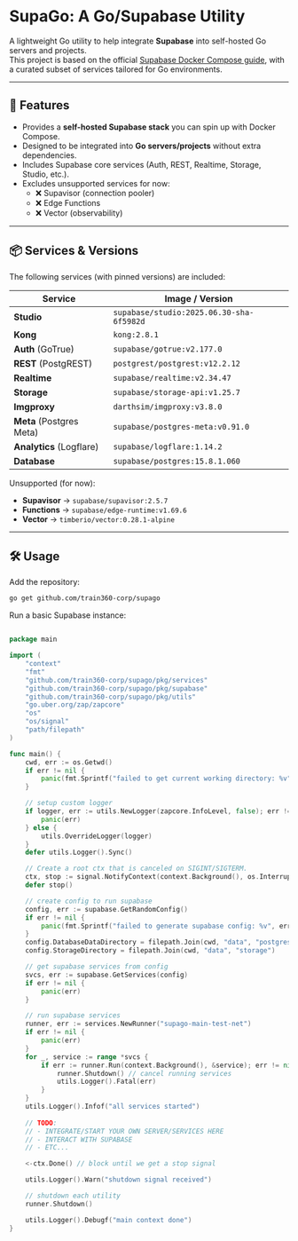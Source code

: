 # SupaGo: A Go/Supabase Utility

A lightweight Go utility to help integrate **Supabase** into self-hosted Go servers and projects.  
This project is based on the
official [Supabase Docker Compose guide](https://github.com/supabase/supabase/blob/b741dcb4d58cfc2f45ea9cfa914446b61eb4c1e9/docker/docker-compose.yml),
with a curated subset of services tailored for Go environments.

---

## 🚀 Features

- Provides a **self-hosted Supabase stack** you can spin up with Docker Compose.
- Designed to be integrated into **Go servers/projects** without extra dependencies.
- Includes Supabase core services (Auth, REST, Realtime, Storage, Studio, etc.).
- Excludes unsupported services for now:
    - ❌ Supavisor (connection pooler)
    - ❌ Edge Functions
    - ❌ Vector (observability)

---

## 📦 Services & Versions

The following services (with pinned versions) are included:

| Service                  | Image / Version                          |
|--------------------------|------------------------------------------|
| **Studio**               | `supabase/studio:2025.06.30-sha-6f5982d` |
| **Kong**                 | `kong:2.8.1`                             |
| **Auth** (GoTrue)        | `supabase/gotrue:v2.177.0`               |
| **REST** (PostgREST)     | `postgrest/postgrest:v12.2.12`           |
| **Realtime**             | `supabase/realtime:v2.34.47`             |
| **Storage**              | `supabase/storage-api:v1.25.7`           |
| **Imgproxy**             | `darthsim/imgproxy:v3.8.0`               |
| **Meta** (Postgres Meta) | `supabase/postgres-meta:v0.91.0`         |
| **Analytics** (Logflare) | `supabase/logflare:1.14.2`               |
| **Database**             | `supabase/postgres:15.8.1.060`           |

Unsupported (for now):

- **Supavisor** → `supabase/supavisor:2.5.7`
- **Functions** → `supabase/edge-runtime:v1.69.6`
- **Vector** → `timberio/vector:0.28.1-alpine`

---

## 🛠️ Usage

Add the repository:

```sh
go get github.com/train360-corp/supago
```

Run a basic Supabase instance:

```go

package main

import (
	"context"
	"fmt"
	"github.com/train360-corp/supago/pkg/services"
	"github.com/train360-corp/supago/pkg/supabase"
	"github.com/train360-corp/supago/pkg/utils"
	"go.uber.org/zap/zapcore"
	"os"
	"os/signal"
	"path/filepath"
)

func main() {
	cwd, err := os.Getwd()
	if err != nil {
		panic(fmt.Sprintf("failed to get current working directory: %v", err))
	}

	// setup custom logger
	if logger, err := utils.NewLogger(zapcore.InfoLevel, false); err != nil {
		panic(err)
	} else {
		utils.OverrideLogger(logger)
	}
	defer utils.Logger().Sync()

	// Create a root ctx that is canceled on SIGINT/SIGTERM.
	ctx, stop := signal.NotifyContext(context.Background(), os.Interrupt)
	defer stop()

	// create config to run supabase
	config, err := supabase.GetRandomConfig()
	if err != nil {
		panic(fmt.Sprintf("failed to generate supabase config: %v", err))
	}
	config.DatabaseDataDirectory = filepath.Join(cwd, "data", "postgres")
	config.StorageDirectory = filepath.Join(cwd, "data", "storage")

	// get supabase services from config
	svcs, err := supabase.GetServices(config)
	if err != nil {
		panic(err)
	}

	// run supabase services
	runner, err := services.NewRunner("supago-main-test-net")
	if err != nil {
		panic(err)
	}
	for _, service := range *svcs {
		if err := runner.Run(context.Background(), &service); err != nil {
			runner.Shutdown() // cancel running services
			utils.Logger().Fatal(err)
		}
	}
	utils.Logger().Infof("all services started")
	
	// TODO: 
	// - INTEGRATE/START YOUR OWN SERVER/SERVICES HERE
	// - INTERACT WITH SUPABASE
	// - ETC...

	<-ctx.Done() // block until we get a stop signal

	utils.Logger().Warn("shutdown signal received")

	// shutdown each utility
	runner.Shutdown()

	utils.Logger().Debugf("main context done")
}
```
